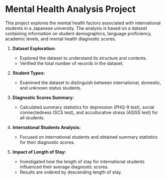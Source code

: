 # Mental Health Analysis Project

This project explores the mental health factors associated with international students in a Japanese university. The analysis is based on a dataset containing information on student demographics, language proficiency, academic levels, and mental health diagnostic scores.

1. **Dataset Exploration:**
   - Explored the dataset to understand its structure and contents.
   - Verified the total number of records in the dataset.

2. **Student Types:**
   - Examined the dataset to distinguish between international, domestic, and unknown status students.

3. **Diagnostic Scores Summary:**
   - Calculated summary statistics for depression (PHQ-9 test), social connectedness (SCS test), and acculturative stress (ASISS test) for all students.

4. **International Students Analysis:**
   - Focused on international students and obtained summary statistics for their diagnostic scores.

5. **Impact of Length of Stay:**
   - Investigated how the length of stay for international students influenced their average diagnostic scores.
   - Results are ordered by descending length of stay.
